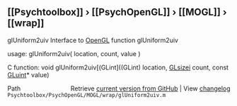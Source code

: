 ## [[Psychtoolbox]] &#8250; [[PsychOpenGL]] &#8250; [[MOGL]] &#8250; [[wrap]]

glUniform2uiv  Interface to [OpenGL](OpenGL) function glUniform2uiv  
  
usage:  glUniform2uiv( location, count, value )  
  
C function:  void glUniform2uiv[(GLint]((GLint) location, [GLsizei](GLsizei) count, const [GLuint](GLuint)\* value)  




<div class="code_header" style="text-align:right;">
  <span style="float:left;">Path&nbsp;&nbsp;</span> <span class="counter">Retrieve <a href=
  "https://raw.github.com/Psychtoolbox-3/Psychtoolbox-3/beta/Psychtoolbox/PsychOpenGL/MOGL/wrap/glUniform2uiv.m">current version from GitHub</a> | View <a href=
  "https://github.com/Psychtoolbox-3/Psychtoolbox-3/commits/beta/Psychtoolbox/PsychOpenGL/MOGL/wrap/glUniform2uiv.m">changelog</a></span>
</div>
<div class="code">
  <code>Psychtoolbox/PsychOpenGL/MOGL/wrap/glUniform2uiv.m</code>
</div>

